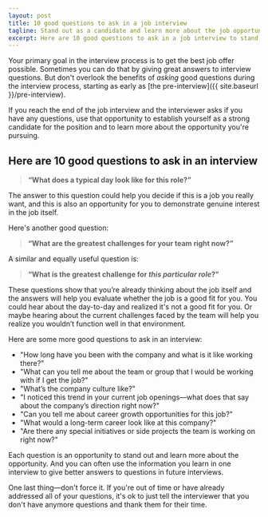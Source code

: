 ```yaml
---
layout: post
title: 10 good questions to ask in a job interview
tagline: Stand out as a candidate and learn more about the job opportunity
excerpt: Here are 10 good questions to ask in a job interview to stand out and learn more about the opportunity.
---
```


Your primary goal in the interview process is to get the best job offer possible. Sometimes you can do that by giving great answers to interview questions. But don't overlook the benefits of *asking* good questions during the interview process, starting as early as [the pre-interview]({{ site.baseurl }}/pre-interview).

If you reach the end of the job interview and the interviewer asks if you have any questions, use that opportunity to establish yourself as a strong candidate for the position and to learn more about the opportunity you're pursuing.

## Here are 10 good questions to ask in an interview

> **“What does a typical day look like for this role?”**

The answer to this question could help you decide if this is a job you really want, and this is also an opportunity for you to demonstrate genuine interest in the job itself.

Here's another good question:

> **“What are the greatest challenges for your team right now?”**

A similar and equally useful question is:

> **“What is the greatest challenge for *this particular role*?"**

These questions show that you’re already thinking about the job itself and the answers will help you evaluate whether the job is a good fit for you. You could hear about the day-to-day and realized it's not a good fit for you. Or maybe hearing about the current challenges faced by the team will help you realize you wouldn’t function well in that environment.

Here are some more good questions to ask in an interview:

 * "How long have you been with the company and what is it like working there?"
 * "What can you tell me about the team or group that I would be working with if I get the job?"
 * "What’s the company culture like?"
 * "I noticed this trend in your current job openings—what does that say about the company’s direction right now?"
 * "Can you tell me about career growth opportunities for this job?"
 * "What would a long-term career look like at this company?"
 * "Are there any special initiatives or side projects the team is working on right now?"

Each question is an opportunity to stand out and learn more about the opportunity. And you can often use the information you learn in one interview to give better answers to questions in future interviews.

One last thing—don't force it. If you're out of time or have already addressed all of your questions, it's ok to just tell the interviewer that you don't have anymore questions and thank them for their time.

<script async id="_ck_1523" src="https://forms.convertkit.com/1523?v=5"></script>